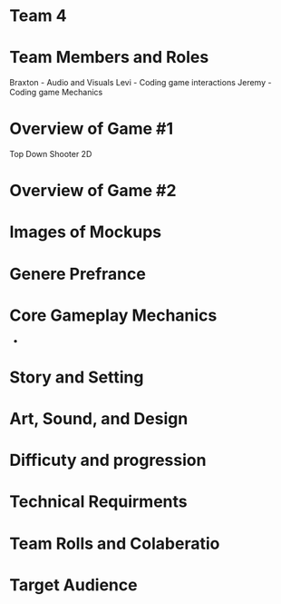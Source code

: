 # Team 4

# Team Members and Roles
Braxton - Audio and Visuals
Levi - Coding game interactions
Jeremy - Coding game Mechanics
# Overview of Game #1
Top Down Shooter 2D
# Overview of Game #2


# Images of Mockups

# Genere Prefrance


# Core Gameplay Mechanics
*
# Story and Setting

# Art, Sound, and Design

# Difficuty and progression

# Technical Requirments

# Team Rolls and Colaberatio

# Target Audience

